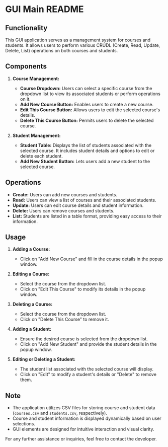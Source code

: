 # GUI Main README

## Functionality

This GUI application serves as a management system for courses and students. It allows users to perform various CRUDL (Create, Read, Update, Delete, List) operations on both courses and students.

## Components

1. **Course Management:**
   - **Course Dropdown:** Users can select a specific course from the dropdown list to view its associated students or perform operations on it.
   - **Add New Course Button:** Enables users to create a new course.
   - **Edit This Course Button:** Allows users to edit the selected course's details.
   - **Delete This Course Button:** Permits users to delete the selected course.

2. **Student Management:**
   - **Student Table:** Displays the list of students associated with the selected course. It includes student details and options to edit or delete each student.
   - **Add New Student Button:** Lets users add a new student to the selected course.

## Operations

- **Create:** Users can add new courses and students.
- **Read:** Users can view a list of courses and their associated students.
- **Update:** Users can edit course details and student information.
- **Delete:** Users can remove courses and students.
- **List:** Students are listed in a table format, providing easy access to their information.

## Usage

1. **Adding a Course:**
   - Click on "Add New Course" and fill in the course details in the popup window.

2. **Editing a Course:**
   - Select the course from the dropdown list.
   - Click on "Edit This Course" to modify its details in the popup window.

3. **Deleting a Course:**
   - Select the course from the dropdown list.
   - Click on "Delete This Course" to remove it.

4. **Adding a Student:**
   - Ensure the desired course is selected from the dropdown list.
   - Click on "Add New Student" and provide the student details in the popup window.

5. **Editing or Deleting a Student:**
   - The student list associated with the selected course will display.
   - Click on "Edit" to modify a student's details or "Delete" to remove them.

## Note

- The application utilizes CSV files for storing course and student data (`courses.csv` and `students.csv`, respectively).
- Course and student information is displayed dynamically based on user selections.
- GUI elements are designed for intuitive interaction and visual clarity.

For any further assistance or inquiries, feel free to contact the developer.
